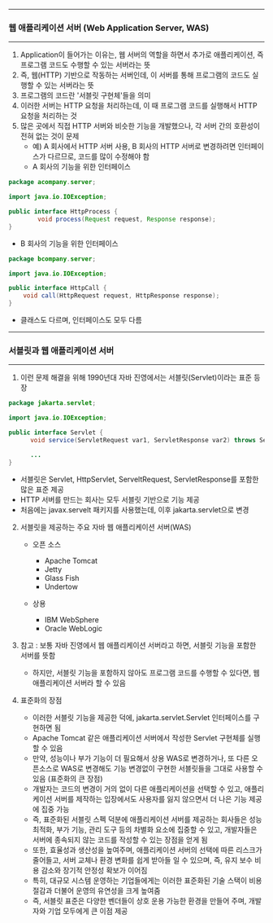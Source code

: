 -----
### 웹 애플리케이션 서버 (Web Application Server, WAS)
-----
1. Application이 들어가는 이유는, 웹 서버의 역할을 하면서 추가로 애플리케이션, 즉 프로그램 코드도 수행할 수 있는 서버라는 뜻
2. 즉, 웹(HTTP) 기반으로 작동하는 서버인데, 이 서버를 통해 프로그램의 코드도 실행할 수 있는 서버라는 뜻
3. 프로그램의 코드란 '서블릿 구현체'들을 의미
4. 이러한 서버는 HTTP 요청을 처리하는데, 이 때 프로그램 코드를 실행해서 HTTP 요청을 처리하는 것
5. 많은 곳에서 직접 HTTP 서버와 비슷한 기능을 개발했으나, 각 서버 간의 호환성이 전혀 없는 것이 문제
   - 예) A 회사에서 HTTP 서버 사용, B 회사의 HTTP 서버로 변경하려면 인터페이스가 다르므로, 코드를 많이 수정해야 함
   - A 회사의 기능을 위한 인터페이스
```java
package acompany.server;

import java.io.IOException;

public interface HttpProcess {
        void process(Request request, Response response);
}
```

  - B 회사의 기능을 위한 인터페이스
```java
package bcompany.server;

import java.io.IOException;

public interface HttpCall {
    void call(HttpRequest request, HttpResponse response);
}
```

  - 클래스도 다르며, 인터페이스도 모두 다름

-----
### 서블릿과 웹 애플리케이션 서버
-----
1. 이런 문제 해결을 위해 1990년대 자바 진영에서는 서블릿(Servlet)이라는 표준 등장
```java
package jakarta.servlet;

import java.io.IOException;

public interface Servlet {
      void service(ServletRequest var1, ServletResponse var2) throws ServletException, IOException;

      ...
}
```
  - 서블릿은 Servlet, HttpServlet, ServeltRequest, ServletResponse를 포함한 많은 표준 제공
  - HTTP 서버를 만드는 회사는 모두 서블릿 기반으로 기능 제공
  - 처음에는 javax.servelt 패키지를 사용했는데, 이후 jakarta.servlet으로 변경

2. 서블릿을 제공하는 주요 자바 웹 애플리케이션 서버(WAS)
   - 오픈 소스
     + Apache Tomcat
     + Jetty
     + Glass Fish
     + Undertow

   - 상용
     + IBM WebSphere
     + Oracle WebLogic

3. 참고 : 보통 자바 진영에서 웹 애플리케이션 서버라고 하면, 서블릿 기능을 포함한 서버를 뜻함
   - 하지만, 서블릿 기능을 포함하지 않아도 프로그램 코드를 수행할 수 있다면, 웹 애플리케이션 서버라 할 수 있음

4. 표준화의 장점
   - 이러한 서블릿 기능을 제공한 덕에, jakarta.servlet.Servlet 인터페이스를 구현하면 됨
   - Apache Tomcat 같은 애플리케이션 서버에서 작성한 Servlet 구현체를 실행할 수 있음
   - 만약, 성능이나 부가 기능이 더 필요해서 상용 WAS로 변경하거나, 또 다른 오픈소스로 WAS로 변경해도 기능 변경없이 구현한 서블릿들을 그대로 사용할 수 있음 (표준화의 큰 장점)
   - 개발자는 코드의 변경이 거의 없이 다른 애플리케이션을 선택할 수 있고, 애플리케이션 서버를 제작하는 입장에서도 사용자를 잃지 않으면서 더 나은 기능 제공에 집중 가능
   - 즉, 표준화된 서블릿 스펙 덕분에 애플리케이션 서버를 제공하는 회사들은 성능 최적화, 부가 기능, 관리 도구 등의 차별화 요소에 집중할 수 있고, 개발자들은 서버에 종속되지 않는 코드를 작성할 수 있는 장점을 얻게 됨
   - 또한, 효율성과 생산성을 높여주며, 애플리케이션 서버의 선택에 따른 리스크가 줄어들고, 서버 교체나 환경 변화를 쉽게 받아들 일 수 있으며, 즉, 유지 보수 비용 감소와 장기적 안정성 확보가 이어짐
   - 특히, 대규모 시스템 운영하는 기업들에게는 이러한 표준화된 기술 스택이 비용 절감과 더불어 운영의 유연성을 크게 높여줌
   - 즉, 서블릿 표준은 다양한 벤더들이 상호 운용 가능한 환경을 만들어 주며, 개발자와 기업 모두에게 큰 이점 제공
